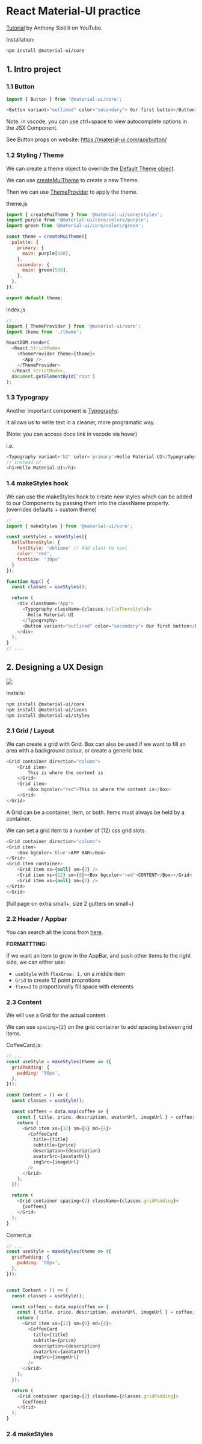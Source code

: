 # React Material-UI practice

[Tutorial](https://www.youtube.com/watch?v=pHclLuRolzE) by Anthony Sistilli on
YouTube.

Installation:
```bash
npm install @material-ui/core
```

## 1. Intro project

### 1.1 Button

```js
import { Button } from '@material-ui/core';

<Button variant="outlined" color="secondary"> Our first button</Button>
```

Note: in vscode, you can use ctrl+space to view autocomplete options in the
JSX Component.

See Button props on website: https://material-ui.com/api/button/

### 1.2 Styling / Theme

We can create a theme object to override the
[Default Theme object](https://material-ui.com/customization/default-theme/#default-theme).

We can use [createMuiTheme](https://material-ui.com/customization/theming/#createmuitheme-options-args-theme)
to create a new Theme.

Then we can use [ThemeProvider](https://material-ui.com/styles/api/#themeprovider)
to apply the theme.

theme.js
```js
import { createMuiTheme } from '@material-ui/core/styles';
import purple from '@material-ui/core/colors/purple';
import green from '@material-ui/core/colors/green';

const theme = createMuiTheme({
  palette: {
    primary: {
      main: purple[500],
    },
    secondary: {
      main: green[500],
    },
  },
});

export default theme;
```

index.js
```js
//...
import { ThemeProvider } from '@material-ui/core';
import theme from './theme';

ReactDOM.render(
  <React.StrictMode>
    <ThemeProvider theme={theme}>
      <App />
    </ThemeProvider>
  </React.StrictMode>,
  document.getElementById('root')
);
```

### 1.3 Typograpy

Another important component is [Typography](https://material-ui.com/api/typography/).

It allows us to write text in a cleaner, more programatic way.

(Note: you can access docs link in vscode via hover)

i.e.
```js
<Typography variant='h2' color='primary'>Hello Material-UI</Typography>
// instead of
<h1>Hello Material-UI</h1>
```

### 1.4 makeStyles hook

We can use the makeStyles hook to create new styles which can be added to our
Components by passing them into the className property.
(overrides defaults + custom theme)

```js
// ...
import { makeStyles } from '@material-ui/core';

const useStyles = makeStyles({
  helloThereStyle: {
    fontStyle: 'oblique' // Add slant to text
    color: 'red',
    fontSize: '30px'
  }
});

function App() {
  const classes = useStyles();

  return (
    <div className="App">
      <Typography className={classes.helloThereStyle}>
        Hello Material-UI
      </Typography>
      <Button variant="outlined" color="secondary"> Our first button</Button>
    </div>
  );
}
// ...
```

## 2. Designing a UX Design

![](docs/2020-07-31-20-21-24.png)

Installs:
```bash
npm install @material-ui/core
npm install @material-ui/icons
npm install @material-ui/styles
```

### 2.1 Grid / Layout

We can create a grid with Grid. Box can also be used if we want to fill an area
with a background colour, or create a generic box.
```js
<Grid container direction="column">
    <Grid item>
        This is where the content is
    </Grid>
    <Grid item>
        <Box bgcolor="red">This is where the content is</Box>
    </Grid>
</Grid>
```

A Grid can be a container, item, or both. Items must always be held by a
container.

We can set a grid item to a number of (12) css grid slots.
```js
<Grid container direction="column">
<Grid item>
    <Box bgcolor='blue'>APP BAR</Box>
</Grid>
<Grid item container>
    <Grid item xs={null} sm={2} />
    <Grid item xs={12} sm={8}><Box bgcolor='red'>CONTENT</Box></Grid>
    <Grid item xs={null} sm={2} />
</Grid>
</Grid>
```
(full page on extra small+, size 2 gutters on small+)

### 2.2 Header / Appbar

You can search all the icons from [here](https://material-ui.com/components/material-icons/).

**FORMATTTING:**

If we want an item to grow in the AppBar, and push other items to the right side,
we can either use:
* `useStyle` with `flexGrow: 1,` on a middle item
* `Grid` to create 12 point proprotions
* `flex=1` to proportionally fill space with elements


### 2.3 Content

We will use a Grid for the actual content.

We can use `spacing={2}` on the grid container to add spacing between
grid items.

CoffeeCard.js:
```js
// ...
const useStyle = makeStyles(theme => ({
  gridPadding: {
    padding: '50px',
  },
}));

const Content = () => {
  const classes = useStyle();

  const coffees = data.map(coffee => {
    const { title, price, description, avatarUrl, imageUrl } = coffee;
    return (
      <Grid item xs={12} sm={6} md={4}>
        <CoffeeCard
          title={title}
          subtitle={price}
          description={description}
          avatarSrc={avatarUrl}
          imgSrc={imageUrl}
        />
      </Grid>
    );
  });

  return (
    <Grid container spacing={2} className={classes.gridPadding}>
      {coffees}
    </Grid>
  );
}
```

Content.js
```js
// ...
const useStyle = makeStyles(theme => ({
  gridPadding: {
    padding: '50px',
  },
}));


const Content = () => {
  const classes = useStyle();

  const coffees = data.map(coffee => {
    const { title, price, description, avatarUrl, imageUrl } = coffee;
    return (
      <Grid item xs={12} sm={6} md={4}>
        <CoffeeCard
          title={title}
          subtitle={price}
          description={description}
          avatarSrc={avatarUrl}
          imgSrc={imageUrl}
        />
      </Grid>
    );
  });

  return (
    <Grid container spacing={2} className={classes.gridPadding}>
      {coffees}
    </Grid>
  );
}
```

### 2.4 makeStyles